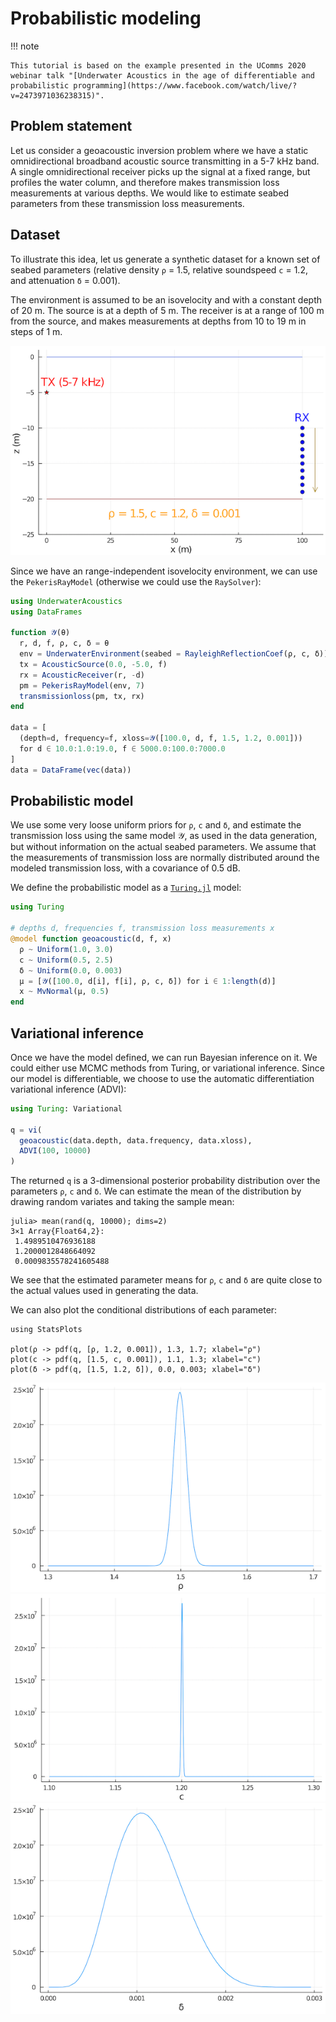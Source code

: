 # Probabilistic modeling

!!! note

    This tutorial is based on the example presented in the UComms 2020 webinar talk "[Underwater Acoustics in the age of differentiable and probabilistic programming](https://www.facebook.com/watch/live/?v=2473971036238315)".

## Problem statement

Let us consider a geoacoustic inversion problem where we have a static omnidirectional broadband acoustic source transmitting in a 5-7 kHz band. A single omnidirectional receiver picks up the signal at a fixed range, but profiles the water column, and therefore makes transmission loss measurements at various depths. We would like to estimate seabed parameters from these transmission loss measurements.

## Dataset

To illustrate this idea, let us generate a synthetic dataset for a known set of seabed parameters (relative density `ρ` = 1.5, relative soundspeed `c` = 1.2, and attenuation `δ` = 0.001).

The environment is assumed to be an isovelocity and with a constant depth of 20 m. The source is at a depth of 5 m. The receiver is at a range of 100 m from the source, and makes measurements at depths from 10 to 19 m in steps of 1 m.

![](images/tut_turing_1.png)

Since we have an range-independent isovelocity environment, we can use the `PekerisRayModel` (otherwise we could use the `RaySolver`):

```julia
using UnderwaterAcoustics
using DataFrames

function 𝒴(θ)
  r, d, f, ρ, c, δ = θ
  env = UnderwaterEnvironment(seabed = RayleighReflectionCoef(ρ, c, δ))
  tx = AcousticSource(0.0, -5.0, f)
  rx = AcousticReceiver(r, -d)
  pm = PekerisRayModel(env, 7)
  transmissionloss(pm, tx, rx)
end

data = [
  (depth=d, frequency=f, xloss=𝒴([100.0, d, f, 1.5, 1.2, 0.001]))
  for d ∈ 10.0:1.0:19.0, f ∈ 5000.0:100.0:7000.0
]
data = DataFrame(vec(data))
```

## Probabilistic model

We use some very loose uniform priors for `ρ`, `c` and `δ`, and estimate the transmission loss using the same model 𝒴, as used in the data generation, but without information on the actual seabed parameters. We assume that the measurements of transmission loss are normally distributed around the modeled transmission loss, with a covariance of 0.5 dB.

We define the probabilistic model as a [`Turing.jl`](https://github.com/TuringLang/Turing.jl) model:

```julia
using Turing

# depths d, frequencies f, transmission loss measurements x
@model function geoacoustic(d, f, x)
  ρ ~ Uniform(1.0, 3.0)
  c ~ Uniform(0.5, 2.5)
  δ ~ Uniform(0.0, 0.003)
  μ = [𝒴([100.0, d[i], f[i], ρ, c, δ]) for i ∈ 1:length(d)]
  x ~ MvNormal(μ, 0.5)
end
```

## Variational inference

Once we have the model defined, we can run Bayesian inference on it. We could either use MCMC methods from Turing, or variational inference. Since our model is differentiable, we choose to use the automatic differentiation variational inference (ADVI):

```julia
using Turing: Variational

q = vi(
  geoacoustic(data.depth, data.frequency, data.xloss),
  ADVI(100, 10000)
)
```

The returned `q` is a 3-dimensional posterior probability distribution over the parameters `ρ`, `c` and `δ`. We can estimate the mean of the distribution by drawing random variates and taking the sample mean:

```julia-repl
julia> mean(rand(q, 10000); dims=2)
3×1 Array{Float64,2}:
 1.4989510476936188
 1.2000012848664092
 0.0009835578241605488
```

We see that the estimated parameter means for `ρ`, `c` and `δ` are quite close to the actual values used in generating the data.

We can also plot the conditional distributions of each parameter:

```julia-repl
using StatsPlots

plot(ρ -> pdf(q, [ρ, 1.2, 0.001]), 1.3, 1.7; xlabel="ρ")
plot(c -> pdf(q, [1.5, c, 0.001]), 1.1, 1.3; xlabel="c")
plot(δ -> pdf(q, [1.5, 1.2, δ]), 0.0, 0.003; xlabel="δ")
```

![](images/tut_turing_2.png)
![](images/tut_turing_3.png)
![](images/tut_turing_4.png)
